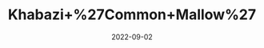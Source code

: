 ---
title: 'Khabazi+%27Common+Mallow%27'
date: '2022-09-02' 
metatag: '' 
inventory: '0' 
draft: false 
# meta description 
shortDescripton: ''
description: 'Herb'
longdescription: ''
featured: True
# product Price
price: '20.0'
# Product Short Description
shortDescription: ''
productID: '31FF722C-9D2A-ED11-9968-005056B3A416'
type: 'products'
category: 'Herb' 
thumnailproduct: 'https://aminsaddiquidawakhana.eralive.net/images/products/31FF722C-9D2A-ED11-9968-005056B3A4161.png' 
images:
  - image: 'images/products/31FF722C-9D2A-ED11-9968-005056B3A4161.png'  
Variants:
---